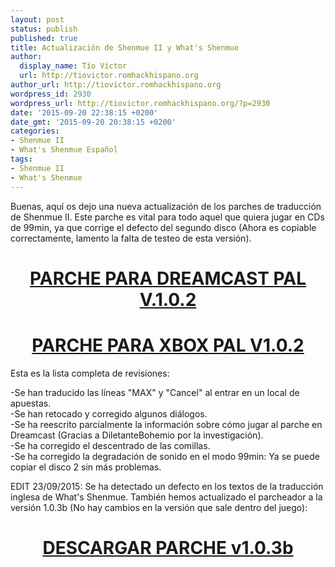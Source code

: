 ```yaml
---
layout: post
status: publish
published: true
title: Actualización de Shenmue II y What's Shenmue
author:
  display_name: Tío Víctor
  url: http://tiovictor.romhackhispano.org
author_url: http://tiovictor.romhackhispano.org
wordpress_id: 2930
wordpress_url: http://tiovictor.romhackhispano.org/?p=2930
date: '2015-09-20 22:38:15 +0200'
date_gmt: '2015-09-20 20:38:15 +0200'
categories:
- Shenmue II
- What's Shenmue Español
tags:
- Shenmue II
- What's Shenmue
---
```

Buenas, aquí os dejo una nueva actualización de los parches de traducción de Shenmue II. Este parche es vital para todo aquel que quiera jugar en CDs de 99min, ya que corrige el defecto del segundo disco (Ahora es copiable correctamente, lamento la falta de testeo de esta versión).

<h1 style="text-align: center;"><a href="http://www.mediafire.com/download/ug85hri1p49yqu5/ShenmueIIEnEspanolDREAMCAST102.7z"><strong>PARCHE PARA DREAMCAST PAL V.1.0.2</strong></a></h1>

<h1 style="text-align: center;"><a href="http://www.mediafire.com/download/z8xv45yn6kygcbc/ShenmueIIEnEspanolXBOX102.7z"><strong>PARCHE PARA XBOX PAL V1.0.2</strong></a></h1>  
Esta es la lista completa de revisiones:

-Se han traducido las líneas "MAX" y "Cancel" al entrar en un local de apuestas.  
-Se han retocado y corregido algunos diálogos.  
-Se ha reescrito parcialmente la información sobre cómo jugar al parche en Dreamcast (Gracias a DiletanteBohemio por la investigación).  
-Se ha corregido el descentrado de las comillas.  
-Se ha corregido la degradación de sonido en el modo 99min: Ya se puede copiar el disco 2 sin más problemas.  

EDIT 23/09/2015: Se ha detectado un defecto en los textos de la traducción inglesa de What's Shenmue. También hemos actualizado el parcheador a la versión 1.0.3b (No hay cambios en la versión que sale dentro del juego):

<h1 style="text-align: center;"><a href="http://www.mediafire.com/download/onequfy16a3loc7/WhatsShenmue103b.7z" target="_blank">DESCARGAR PARCHE v1.0.3b</a></h1>

